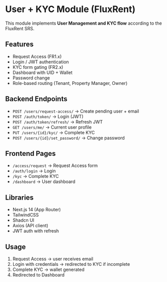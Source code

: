 # User + KYC Module (FluxRent)

This module implements **User Management and KYC flow** according to the FluxRent SRS.

## Features
- Request Access (FR1.x)
- Login / JWT authentication
- KYC form gating (FR2.x)
- Dashboard with UID + Wallet
- Password change
- Role-based routing (Tenant, Property Manager, Owner)

## Backend Endpoints
- `POST /users/request-access/` → Create pending user + email
- `POST /auth/token/` → Login (JWT)
- `POST /auth/token/refresh/` → Refresh JWT
- `GET /users/me/` → Current user profile
- `PUT /users/{id}/kyc/` → Complete KYC
- `POST /users/{id}/set_password/` → Change password

## Frontend Pages
- `/access/request` → Request Access form
- `/auth/login` → Login
- `/kyc` → Complete KYC
- `/dashboard` → User dashboard

## Libraries
- Next.js 14 (App Router)
- TailwindCSS
- Shadcn UI
- Axios (API client)
- JWT auth with refresh

## Usage
1. Request Access → user receives email
2. Login with credentials → redirected to KYC if incomplete
3. Complete KYC → wallet generated
4. Redirected to Dashboard
